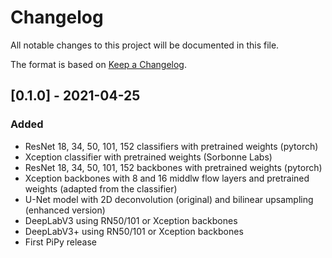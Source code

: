 # Changelog
All notable changes to this project will be documented in this file.

The format is based on [Keep a Changelog](https://keepachangelog.com/en/1.0.0/).

## [0.1.0] - 2021-04-25

### Added
- ResNet 18, 34, 50, 101, 152 classifiers with pretrained weights (pytorch)
- Xception classifier with pretrained weights (Sorbonne Labs)
- ResNet 18, 34, 50, 101, 152 backbones with pretrained weights (pytorch)
- Xception backbones with 8 and 16 middlw flow layers and pretrained weights (adapted from the classifier)
- U-Net model with 2D deconvolution (original) and bilinear upsampling (enhanced version)
- DeepLabV3 using RN50/101 or Xception backbones
- DeepLabV3+ using RN50/101 or Xception backbones
- First PiPy release
